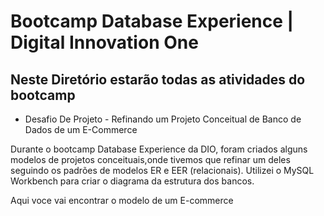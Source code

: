 # Bootcamp Database Experience | Digital Innovation One

## Neste Diretório estarão todas as atividades do bootcamp

- Desafio De Projeto - Refinando um Projeto Conceitual de Banco de Dados de um E-Commerce

Durante o bootcamp Database Experience da DIO, foram criados alguns modelos de projetos conceituais,onde tivemos que refinar um deles
seguindo os padrões de modelos ER e EER (relacionais). Utilizei o MySQL Workbench para criar o diagrama da estrutura dos bancos.

Aqui voce vai encontrar o modelo de um E-commerce
